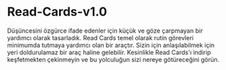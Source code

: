 # Read-Cards-v1.0
Düşüncesini özgürce ifade edenler için küçük ve göze çarpmayan bir yardımcı olarak tasarladık. Read Cards temel olarak rutin görevleri minimumda tutmaya yardımcı olan bir araçtır. Sizin için anlaşılabilmek için yeri doldurulamaz bir araç haline gelebilir. Kesinlikle Read Cards'ı indirip keşfetmekten çekinmeyin ve bu yolculuğun sizi nereye götüreceğini görün.
